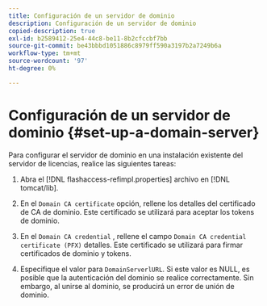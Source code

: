 ```yaml
---
title: Configuración de un servidor de dominio
description: Configuración de un servidor de dominio
copied-description: true
exl-id: b2589412-25e4-44c8-be11-8b2cfccbf7bb
source-git-commit: be43bbbd1051886c8979ff590a3197b2a7249b6a
workflow-type: tm+mt
source-wordcount: '97'
ht-degree: 0%

---
```


# Configuración de un servidor de dominio {#set-up-a-domain-server}

Para configurar el servidor de dominio en una instalación existente del servidor de licencias, realice las siguientes tareas:

1. Abra el [!DNL flashaccess-refimpl.properties] archivo en [!DNL tomcat/lib].

1. En el `Domain CA certificate` opción, rellene los detalles del certificado de CA de dominio. Este certificado se utilizará para aceptar los tokens de dominio.
1. En el `Domain CA credential` , rellene el campo `Domain CA credential certificate (PFX)` detalles. Este certificado se utilizará para firmar certificados de dominio y tokens.

1. Especifique el valor para `DomainServerlURL`. Si este valor es NULL, es posible que la autenticación del dominio se realice correctamente. Sin embargo, al unirse al dominio, se producirá un error de unión de dominio.
